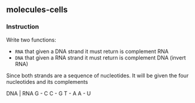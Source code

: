 ## molecules-cells

### Instruction

Write two functions:
  - `RNA` that given a DNA strand it must return is complement RNA
  - `DNA` that given a RNA strand it must return is complement DNA (invert RNA)

Since both strands are a sequence of nucleotides. It will be given the four nucleotides and its complements

DNA | RNA
 G  -  C
 C  -  G
 T  -  A
 A  -  U
